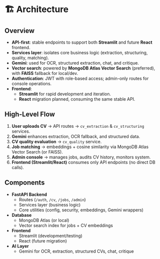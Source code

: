 # 🏗️ Architecture

## Overview
- **API-first**: stable endpoints to support both **Streamlit** and future **React** frontend.
- **Services layer**: isolates core business logic (extraction, structuring, quality, matching).
- **Gemini**: used for OCR, structured extraction, chat, and critique.
- **Vector search**: powered by **MongoDB Atlas Vector Search** (preferred), with **FAISS** fallback for local/dev.
- **Authentication**: JWT with role-based access; admin-only routes for console operations.
- **Frontend**:
  - **Streamlit** for rapid development and iteration.
  - **React** migration planned, consuming the same stable API.

## High-Level Flow

1. **User uploads CV** → API routes → `cv_extraction` & `cv_structuring` services.  
2. **Gemini** enhances extraction, OCR fallback, and structured data.  
3. **CV quality evaluation** → `cv_quality` service.  
4. **Job matching** → embeddings + cosine similarity via MongoDB Atlas Vector Search (or FAISS).  
5. **Admin console** → manages jobs, audits CV history, monitors system.  
6. **Frontend (Streamlit/React)** consumes only API endpoints (no direct DB calls).  

## Components

- **FastAPI Backend**
  - Routes (`/auth`, `/cv`, `/jobs`, `/admin`)
  - Services layer (business logic)
  - Core utilities (config, security, embeddings, Gemini wrappers)
- **Database**
  - MongoDB Atlas (or local)
  - Vector search index for jobs + CV embeddings
- **Frontend**
  - Streamlit (development/testing)
  - React (future migration)
- **AI Layer**
  - Gemini for OCR, extraction, structured CVs, chat, critique

